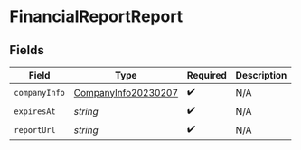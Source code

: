 # FinancialReportReport


## Fields

| Field                                                             | Type                                                              | Required                                                          | Description                                                       |
| ----------------------------------------------------------------- | ----------------------------------------------------------------- | ----------------------------------------------------------------- | ----------------------------------------------------------------- |
| `companyInfo`                                                     | [CompanyInfo20230207](../../models/shared/companyinfo20230207.md) | :heavy_check_mark:                                                | N/A                                                               |
| `expiresAt`                                                       | *string*                                                          | :heavy_check_mark:                                                | N/A                                                               |
| `reportUrl`                                                       | *string*                                                          | :heavy_check_mark:                                                | N/A                                                               |